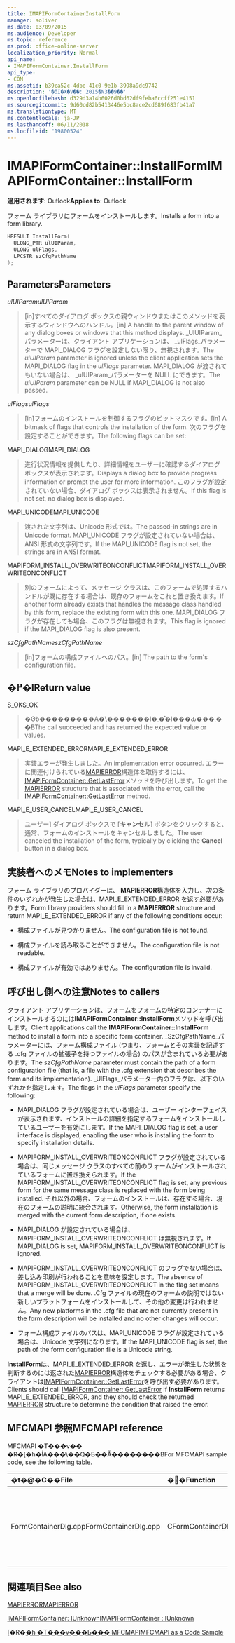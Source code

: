 ```yaml
---
title: IMAPIFormContainerInstallForm
manager: soliver
ms.date: 03/09/2015
ms.audience: Developer
ms.topic: reference
ms.prod: office-online-server
localization_priority: Normal
api_name:
- IMAPIFormContainer.InstallForm
api_type:
- COM
ms.assetid: b39ca52c-4dbe-41c0-9e1b-3998a9dc9742
description: '�ŏI�X�V��: 2015�N3��9��'
ms.openlocfilehash: d329d3a14b6026d0bd62df9feba6ccff251e4151
ms.sourcegitcommit: 9d60cd82b5413446e5bc8ace2cd689f683fb41a7
ms.translationtype: MT
ms.contentlocale: ja-JP
ms.lasthandoff: 06/11/2018
ms.locfileid: "19800524"
---
```

# <a name="imapiformcontainerinstallform"></a><span data-ttu-id="bb596-103">IMAPIFormContainer::InstallForm</span><span class="sxs-lookup"><span data-stu-id="bb596-103">IMAPIFormContainer::InstallForm</span></span>

  
  
<span data-ttu-id="bb596-104">**適用されます**: Outlook</span><span class="sxs-lookup"><span data-stu-id="bb596-104">**Applies to**: Outlook</span></span> 
  
<span data-ttu-id="bb596-105">フォーム ライブラリにフォームをインストールします。</span><span class="sxs-lookup"><span data-stu-id="bb596-105">Installs a form into a form library.</span></span>
  
```cpp
HRESULT InstallForm(
  ULONG_PTR ulUIParam,
  ULONG ulFlags,
  LPCSTR szCfgPathName
);
```

## <a name="parameters"></a><span data-ttu-id="bb596-106">Parameters</span><span class="sxs-lookup"><span data-stu-id="bb596-106">Parameters</span></span>

 <span data-ttu-id="bb596-107">_ulUIParam_</span><span class="sxs-lookup"><span data-stu-id="bb596-107">_ulUIParam_</span></span>
  
> <span data-ttu-id="bb596-108">[in]すべてのダイアログ ボックスの親ウィンドウまたはこのメソッドを表示するウィンドウへのハンドル。</span><span class="sxs-lookup"><span data-stu-id="bb596-108">[in] A handle to the parent window of any dialog boxes or windows that this method displays.</span></span> <span data-ttu-id="bb596-109">_UlUIParam_パラメーターは、クライアント アプリケーションは、 _ulFlags_パラメーターで MAPI_DIALOG フラグを設定しない限り、無視されます。</span><span class="sxs-lookup"><span data-stu-id="bb596-109">The  _ulUIParam_ parameter is ignored unless the client application sets the MAPI_DIALOG flag in the  _ulFlags_ parameter.</span></span> <span data-ttu-id="bb596-110">MAPI_DIALOG が渡されてもいない場合は、 _ulUIParam_パラメーターを NULL にできます。</span><span class="sxs-lookup"><span data-stu-id="bb596-110">The  _ulUIParam_ parameter can be NULL if MAPI_DIALOG is not also passed.</span></span> 
    
 <span data-ttu-id="bb596-111">_ulFlags_</span><span class="sxs-lookup"><span data-stu-id="bb596-111">_ulFlags_</span></span>
  
> <span data-ttu-id="bb596-112">[in]フォームのインストールを制御するフラグのビットマスクです。</span><span class="sxs-lookup"><span data-stu-id="bb596-112">[in] A bitmask of flags that controls the installation of the form.</span></span> <span data-ttu-id="bb596-113">次のフラグを設定することができます。</span><span class="sxs-lookup"><span data-stu-id="bb596-113">The following flags can be set:</span></span>
    
<span data-ttu-id="bb596-114">MAPI_DIALOG</span><span class="sxs-lookup"><span data-stu-id="bb596-114">MAPI_DIALOG</span></span> 
  
> <span data-ttu-id="bb596-115">進行状況情報を提供したり、詳細情報をユーザーに確認するダイアログ ボックスが表示されます。</span><span class="sxs-lookup"><span data-stu-id="bb596-115">Displays a dialog box to provide progress information or prompt the user for more information.</span></span> <span data-ttu-id="bb596-116">このフラグが設定されていない場合、ダイアログ ボックスは表示されません。</span><span class="sxs-lookup"><span data-stu-id="bb596-116">If this flag is not set, no dialog box is displayed.</span></span>
    
<span data-ttu-id="bb596-117">MAPI_UNICODE</span><span class="sxs-lookup"><span data-stu-id="bb596-117">MAPI_UNICODE</span></span> 
  
> <span data-ttu-id="bb596-118">渡された文字列は、Unicode 形式では。</span><span class="sxs-lookup"><span data-stu-id="bb596-118">The passed-in strings are in Unicode format.</span></span> <span data-ttu-id="bb596-119">MAPI_UNICODE フラグが設定されていない場合は、ANSI 形式の文字列です。</span><span class="sxs-lookup"><span data-stu-id="bb596-119">If the MAPI_UNICODE flag is not set, the strings are in ANSI format.</span></span>
    
<span data-ttu-id="bb596-120">MAPIFORM_INSTALL_OVERWRITEONCONFLICT</span><span class="sxs-lookup"><span data-stu-id="bb596-120">MAPIFORM_INSTALL_OVERWRITEONCONFLICT</span></span> 
  
> <span data-ttu-id="bb596-121">別のフォームによって、メッセージ クラスは、このフォームで処理するハンドルが既に存在する場合は、既存のフォームをこれと置き換えます。</span><span class="sxs-lookup"><span data-stu-id="bb596-121">If another form already exists that handles the message class handled by this form, replace the existing form with this one.</span></span> <span data-ttu-id="bb596-122">MAPI_DIALOG フラグが存在しても場合、このフラグは無視されます。</span><span class="sxs-lookup"><span data-stu-id="bb596-122">This flag is ignored if the MAPI_DIALOG flag is also present.</span></span> 
    
 <span data-ttu-id="bb596-123">_szCfgPathName_</span><span class="sxs-lookup"><span data-stu-id="bb596-123">_szCfgPathName_</span></span>
  
> <span data-ttu-id="bb596-124">[in]フォームの構成ファイルへのパス。</span><span class="sxs-lookup"><span data-stu-id="bb596-124">[in] The path to the form's configuration file.</span></span>
    
## <a name="return-value"></a><span data-ttu-id="bb596-125">�߂�l</span><span class="sxs-lookup"><span data-stu-id="bb596-125">Return value</span></span>

<span data-ttu-id="bb596-126">S_OK</span><span class="sxs-lookup"><span data-stu-id="bb596-126">S_OK</span></span> 
  
> <span data-ttu-id="bb596-127">�ʘb���������A�\�������l�܂��͒l���Ԃ���܂��B</span><span class="sxs-lookup"><span data-stu-id="bb596-127">The call succeeded and has returned the expected value or values.</span></span>
    
<span data-ttu-id="bb596-128">MAPI_E_EXTENDED_ERROR</span><span class="sxs-lookup"><span data-stu-id="bb596-128">MAPI_E_EXTENDED_ERROR</span></span> 
  
> <span data-ttu-id="bb596-129">実装エラーが発生しました。</span><span class="sxs-lookup"><span data-stu-id="bb596-129">An implementation error occurred.</span></span> <span data-ttu-id="bb596-130">エラーに関連付けられている[MAPIERROR](mapierror.md)構造体を取得するには、 [IMAPIFormContainer::GetLastError](imapiformcontainer-getlasterror.md)メソッドを呼び出します。</span><span class="sxs-lookup"><span data-stu-id="bb596-130">To get the [MAPIERROR](mapierror.md) structure that is associated with the error, call the [IMAPIFormContainer::GetLastError](imapiformcontainer-getlasterror.md) method.</span></span> 
    
<span data-ttu-id="bb596-131">MAPI_E_USER_CANCEL</span><span class="sxs-lookup"><span data-stu-id="bb596-131">MAPI_E_USER_CANCEL</span></span> 
  
> <span data-ttu-id="bb596-132">ユーザー] ダイアログ ボックスで [**キャンセル**] ボタンをクリックすると、通常、フォームのインストールをキャンセルしました。</span><span class="sxs-lookup"><span data-stu-id="bb596-132">The user canceled the installation of the form, typically by clicking the **Cancel** button in a dialog box.</span></span> 
    
## <a name="notes-to-implementers"></a><span data-ttu-id="bb596-133">実装者へのメモ</span><span class="sxs-lookup"><span data-stu-id="bb596-133">Notes to implementers</span></span>

<span data-ttu-id="bb596-134">フォーム ライブラリのプロバイダーは、 **MAPIERROR**構造体を入力し、次の条件のいずれかが発生した場合は、MAPI_E_EXTENDED_ERROR を返す必要があります。</span><span class="sxs-lookup"><span data-stu-id="bb596-134">Form library providers should fill in a **MAPIERROR** structure and return MAPI_E_EXTENDED_ERROR if any of the following conditions occur:</span></span> 
  
- <span data-ttu-id="bb596-135">構成ファイルが見つかりません。</span><span class="sxs-lookup"><span data-stu-id="bb596-135">The configuration file is not found.</span></span>
    
- <span data-ttu-id="bb596-136">構成ファイルを読み取ることができません。</span><span class="sxs-lookup"><span data-stu-id="bb596-136">The configuration file is not readable.</span></span>
    
- <span data-ttu-id="bb596-137">構成ファイルが有効ではありません。</span><span class="sxs-lookup"><span data-stu-id="bb596-137">The configuration file is invalid.</span></span>
    
## <a name="notes-to-callers"></a><span data-ttu-id="bb596-138">呼び出し側への注意</span><span class="sxs-lookup"><span data-stu-id="bb596-138">Notes to callers</span></span>

<span data-ttu-id="bb596-139">クライアント アプリケーションは、フォームをフォームの特定のコンテナーにインストールするのには**IMAPIFormContainer::InstallForm**メソッドを呼び出します。</span><span class="sxs-lookup"><span data-stu-id="bb596-139">Client applications call the **IMAPIFormContainer::InstallForm** method to install a form into a specific form container.</span></span> <span data-ttu-id="bb596-140">_SzCfgPathName_パラメーターには、フォーム構成ファイル (つまり、フォームとその実装を記述する .cfg ファイルの拡張子を持つファイルの場合) のパスが含まれている必要があります。</span><span class="sxs-lookup"><span data-stu-id="bb596-140">The  _szCfgPathName_ parameter must contain the path of a form configuration file (that is, a file with the .cfg extension that describes the form and its implementation).</span></span> <span data-ttu-id="bb596-141">_UlFlags_パラメーター内のフラグは、以下のいずれかを指定します。</span><span class="sxs-lookup"><span data-stu-id="bb596-141">The flags in the  _ulFlags_ parameter specify the following:</span></span> 
  
- <span data-ttu-id="bb596-142">MAPI_DIALOG フラグが設定されている場合は、ユーザー インターフェイスが表示されます、インストールの詳細を指定するフォームをインストールしているユーザーを有効にします。</span><span class="sxs-lookup"><span data-stu-id="bb596-142">If the MAPI_DIALOG flag is set, a user interface is displayed, enabling the user who is installing the form to specify installation details.</span></span>
    
- <span data-ttu-id="bb596-143">MAPIFORM_INSTALL_OVERWRITEONCONFLICT フラグが設定されている場合は、同じメッセージ クラスのすべての前のフォームがインストールされているフォームに置き換えられます。</span><span class="sxs-lookup"><span data-stu-id="bb596-143">If the MAPIFORM_INSTALL_OVERWRITEONCONFLICT flag is set, any previous form for the same message class is replaced with the form being installed.</span></span> <span data-ttu-id="bb596-144">それ以外の場合、フォームのインストールは、存在する場合、現在のフォームの説明に統合されます。</span><span class="sxs-lookup"><span data-stu-id="bb596-144">Otherwise, the form installation is merged with the current form description, if one exists.</span></span>
    
- <span data-ttu-id="bb596-145">MAPI_DIALOG が設定されている場合は、MAPIFORM_INSTALL_OVERWRITEONCONFLICT は無視されます。</span><span class="sxs-lookup"><span data-stu-id="bb596-145">If MAPI_DIALOG is set, MAPIFORM_INSTALL_OVERWRITEONCONFLICT is ignored.</span></span>
    
- <span data-ttu-id="bb596-146">MAPIFORM_INSTALL_OVERWRITEONCONFLICT のフラグでない場合は、差し込み印刷が行われることを意味を設定します。</span><span class="sxs-lookup"><span data-stu-id="bb596-146">The absence of MAPIFORM_INSTALL_OVERWRITEONCONFLICT in the flag set means that a merge will be done.</span></span> <span data-ttu-id="bb596-147">.Cfg ファイルの現在のフォームの説明ではない新しいプラットフォームをインストールして、その他の変更は行われません。</span><span class="sxs-lookup"><span data-stu-id="bb596-147">Any new platforms in the .cfg file that are not currently present in the form description will be installed and no other changes will occur.</span></span>
    
- <span data-ttu-id="bb596-148">フォーム構成ファイルのパスは、MAPI_UNICODE フラグが設定されている場合は、Unicode 文字列になります。</span><span class="sxs-lookup"><span data-stu-id="bb596-148">If the MAPI_UNICODE flag is set, the path of the form configuration file is a Unicode string.</span></span> 
    
<span data-ttu-id="bb596-149">**InstallForm**は、MAPI_E_EXTENDED_ERROR を返し、エラーが発生した状態を判断するのには返された[MAPIERROR](mapierror.md)構造体をチェックする必要がある場合、クライアントは[IMAPIFormContainer::GetLastError](imapiformcontainer-getlasterror.md)を呼び出す必要があります。</span><span class="sxs-lookup"><span data-stu-id="bb596-149">Clients should call [IMAPIFormContainer::GetLastError](imapiformcontainer-getlasterror.md) if **InstallForm** returns MAPI_E_EXTENDED_ERROR, and they should check the returned [MAPIERROR](mapierror.md) structure to determine the condition that raised the error.</span></span> 
  
## <a name="mfcmapi-reference"></a><span data-ttu-id="bb596-150">MFCMAPI 参照</span><span class="sxs-lookup"><span data-stu-id="bb596-150">MFCMAPI reference</span></span>

<span data-ttu-id="bb596-151">MFCMAPI �T���v�� �R�[�h�ł́A���̕\��Q�Ƃ��Ă��������B</span><span class="sxs-lookup"><span data-stu-id="bb596-151">For MFCMAPI sample code, see the following table.</span></span>
  
|<span data-ttu-id="bb596-152">**�t�@�C��**</span><span class="sxs-lookup"><span data-stu-id="bb596-152">**File**</span></span>|<span data-ttu-id="bb596-153">**�֐�**</span><span class="sxs-lookup"><span data-stu-id="bb596-153">**Function**</span></span>|<span data-ttu-id="bb596-154">**�R�����g**</span><span class="sxs-lookup"><span data-stu-id="bb596-154">**Comment**</span></span>|
|:-----|:-----|:-----|
|<span data-ttu-id="bb596-155">FormContainerDlg.cpp</span><span class="sxs-lookup"><span data-stu-id="bb596-155">FormContainerDlg.cpp</span></span>  <br/> |<span data-ttu-id="bb596-156">CFormContainerDlg::OnInstallForm</span><span class="sxs-lookup"><span data-stu-id="bb596-156">CFormContainerDlg::OnInstallForm</span></span>  <br/> |<span data-ttu-id="bb596-157">MFCMAPI では、 **IMAPIFormContainer::InstallForm**メソッドを使用して、フォームのコンテナー内のフォームをインストールします。</span><span class="sxs-lookup"><span data-stu-id="bb596-157">MFCMAPI uses the **IMAPIFormContainer::InstallForm** method to install a form in a form container.</span></span>  <br/> |
   
## <a name="see-also"></a><span data-ttu-id="bb596-158">関連項目</span><span class="sxs-lookup"><span data-stu-id="bb596-158">See also</span></span>



[<span data-ttu-id="bb596-159">MAPIERROR</span><span class="sxs-lookup"><span data-stu-id="bb596-159">MAPIERROR</span></span>](mapierror.md)
  
[<span data-ttu-id="bb596-160">IMAPIFormContainer: IUnknown</span><span class="sxs-lookup"><span data-stu-id="bb596-160">IMAPIFormContainer : IUnknown</span></span>](imapiformcontaineriunknown.md)


<span data-ttu-id="bb596-161">[�R�[�h �T���v���Ƃ��� MFCMAPI](mfcmapi-as-a-code-sample.md)</span><span class="sxs-lookup"><span data-stu-id="bb596-161">[MFCMAPI as a Code Sample](mfcmapi-as-a-code-sample.md)</span></span>

